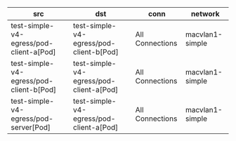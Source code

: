 | src | dst | conn | network | 
|-----|-----|------|------|
| test-simple-v4-egress/pod-client-a[Pod] | test-simple-v4-egress/pod-client-b[Pod] | All Connections | macvlan1-simple | 
| test-simple-v4-egress/pod-client-b[Pod] | test-simple-v4-egress/pod-client-a[Pod] | All Connections | macvlan1-simple | 
| test-simple-v4-egress/pod-server[Pod] | test-simple-v4-egress/pod-client-a[Pod] | All Connections | macvlan1-simple | 
